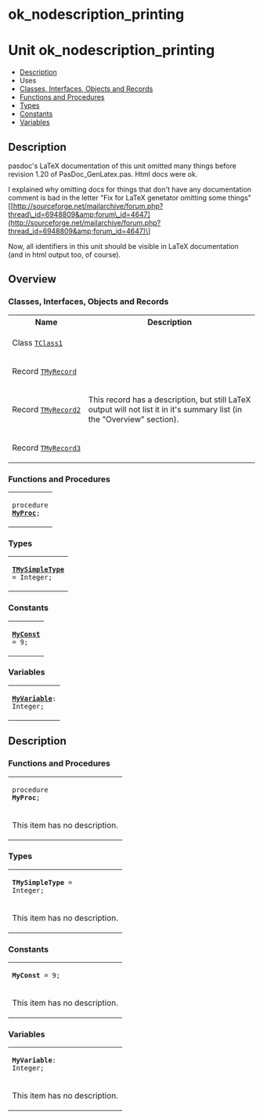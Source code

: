 # ok\_nodescription\_printing


# Unit ok\_nodescription\_printing

- [Description](#PasDoc-Description)
- Uses
- [Classes, Interfaces, Objects and Records](#PasDoc-Classes)
- [Functions and Procedures](#PasDoc-FuncsProcs)
- [Types](#PasDoc-Types)
- [Constants](#PasDoc-Constants)
- [Variables](#PasDoc-Variables)

<span id="PasDoc-Description"/>

## Description
pasdoc's LaTeX documentation of this unit omitted many things before revision 1.20 of PasDoc\_GenLatex.pas. Html docs were ok.

I explained why omitting docs for things that don't have any documentation comment is bad in the letter &quot;Fix for LaTeX genetator omitting some things&quot; \[[http://sourceforge.net/mailarchive/forum.php?thread\_id=6948809&amp;forum\_id=4647](http://sourceforge.net/mailarchive/forum.php?thread_id=6948809&amp;forum_id=4647)\]

Now, all identifiers in this unit should be visible in LaTeX documentation (and in html output too, of course).<span id="PasDoc-Uses"/>

## Overview

### Classes, Interfaces, Objects and Records
<span id="PasDoc-Classes"/>


<table>
<tr class="listheader">
<th class="itemname">Name</th>
<th class="itemdesc">Description</th>
</tr>
<tr>

<td>

Class&nbsp;[`TClass1`](ok_nodescription_printing.TClass1.md)
</td>

<td>

&nbsp;
</td>
</tr>
<tr>

<td>

Record&nbsp;[`TMyRecord`](ok_nodescription_printing.TMyRecord.md)
</td>

<td>

&nbsp;
</td>
</tr>
<tr>

<td>

Record&nbsp;[`TMyRecord2`](ok_nodescription_printing.TMyRecord2.md)
</td>

<td>

This record has a description, but still LaTeX output will not list it in it's summary list (in the &quot;Overview&quot; section).
</td>
</tr>
<tr>

<td>

Record&nbsp;[`TMyRecord3`](ok_nodescription_printing.TMyRecord3.md)
</td>

<td>

&nbsp;
</td>
</tr>
</table>

### Functions and Procedures
<span id="PasDoc-FuncsProcs"/>


<table>
<tr>

<td>

<code>procedure <strong><a href="ok_nodescription_printing.md#MyProc">MyProc</a></strong>;</code>
</td>
</tr>
</table>

### Types
<span id="PasDoc-Types"/>


<table>
<tr>

<td>

<code><strong><a href="ok_nodescription_printing.md#TMySimpleType">TMySimpleType</a></strong> = Integer;</code>
</td>
</tr>
</table>

### Constants
<span id="PasDoc-Constants"/>


<table>
<tr>

<td>

<code><strong><a href="ok_nodescription_printing.md#MyConst">MyConst</a></strong> = 9;</code>
</td>
</tr>
</table>

### Variables
<span id="PasDoc-Variables"/>


<table>
<tr>

<td>

<code><strong><a href="ok_nodescription_printing.md#MyVariable">MyVariable</a></strong>: Integer;</code>
</td>
</tr>
</table>

## Description

### Functions and Procedures

<table>
<tr>

<td>

<span id="MyProc"/><code>procedure <strong>MyProc</strong>;</code>
</td>
</tr>
<tr><td colspan="1">

This item has no description.



</td></tr>
</table>

### Types

<table>
<tr>

<td>

<span id="TMySimpleType"/><code><strong>TMySimpleType</strong> = Integer;</code>
</td>
</tr>
<tr><td colspan="1">

This item has no description.



</td></tr>
</table>

### Constants

<table>
<tr>

<td>

<span id="MyConst"/><code><strong>MyConst</strong> = 9;</code>
</td>
</tr>
<tr><td colspan="1">

This item has no description.



</td></tr>
</table>

### Variables

<table>
<tr>

<td>

<span id="MyVariable"/><code><strong>MyVariable</strong>: Integer;</code>
</td>
</tr>
<tr><td colspan="1">

This item has no description.



</td></tr>
</table>
